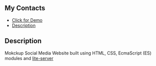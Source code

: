 ## My Contacts
 
- [Click for Demo](https://moorebarrett-jodiann.github.io/fakebook/)
- [Description](#description)

## Description

Mokckup Social Media Website built using HTML, CSS, EcmaScript (ES) modules and [lite-server](https://www.npmjs.com/package/light-server)